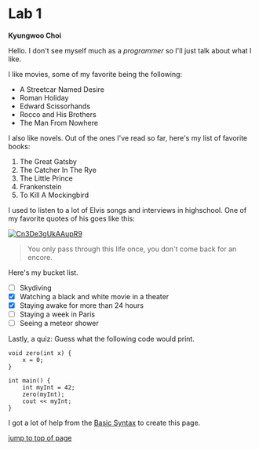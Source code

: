 # Lab 1  
**Kyungwoo Choi**  

Hello.
I don't see myself much as a *programmer* so I'll just talk about what I like.

I like movies, some of my favorite being the following:

- A Streetcar Named Desire
- Roman Holiday
- Edward Scissorhands
- Rocco and His Brothers
- The Man From Nowhere

I also like novels. Out of the ones I've read so far, here's my list of favorite books:

1. The Great Gatsby
2. The Catcher In The Rye
3. The Little Prince
4. Frankenstein
5. To Kill A Mockingbird

I used to listen to a lot of Elvis songs and interviews in highschool. One of my favorite quotes of his goes like this:

[![Cn3De3gUkAAupR9](https://github.com/kyc013/Lab1/assets/147003854/cf5aee86-c504-4024-ba70-729bf24e6791)](https://github.com/kyc013/Lab1/blob/main/Cn3De3gUkAAupR9.jpg)

>You only pass through this life once, you don't come back for an encore.


Here's my bucket list.
- [ ] Skydiving
- [x] Watching a black and white movie in a theater
- [x] Staying awake for more than 24 hours
- [ ] Staying a week in Paris
- [ ] Seeing a meteor shower

Lastly, a quiz:
Guess what the following code would print.

    void zero(int x) {
        x = 0;
    }

    int main() {
        int myInt = 42;
        zero(myInt);
        cout << myInt;
    }

I got a lot of help from the [Basic Syntax](https://www.markdownguide.org/basic-syntax/) to create this page.

[jump to top of page](#Lab1)
